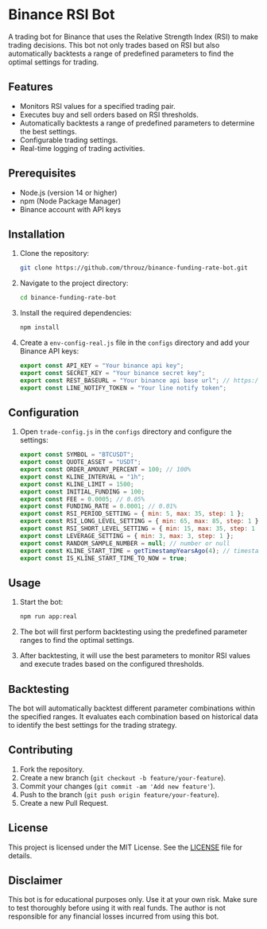 # Binance RSI Bot

A trading bot for Binance that uses the Relative Strength Index (RSI) to make trading decisions. This bot not only trades based on RSI but also automatically backtests a range of predefined parameters to find the optimal settings for trading.

## Features

- Monitors RSI values for a specified trading pair.
- Executes buy and sell orders based on RSI thresholds.
- Automatically backtests a range of predefined parameters to determine the best settings.
- Configurable trading settings.
- Real-time logging of trading activities.

## Prerequisites

- Node.js (version 14 or higher)
- npm (Node Package Manager)
- Binance account with API keys

## Installation

1. Clone the repository:

   ```bash
   git clone https://github.com/throuz/binance-funding-rate-bot.git
   ```

2. Navigate to the project directory:

   ```bash
   cd binance-funding-rate-bot
   ```

3. Install the required dependencies:

   ```bash
   npm install
   ```

4. Create a `env-config-real.js` file in the `configs` directory and add your Binance API keys:

   ```javascript
   export const API_KEY = "Your binance api key";
   export const SECRET_KEY = "Your binance secret key";
   export const REST_BASEURL = "Your binance api base url"; // https://fapi.binance.com
   export const LINE_NOTIFY_TOKEN = "Your line notify token";
   ```

## Configuration

1. Open `trade-config.js` in the `configs` directory and configure the settings:

   ```javascript
   export const SYMBOL = "BTCUSDT";
   export const QUOTE_ASSET = "USDT";
   export const ORDER_AMOUNT_PERCENT = 100; // 100%
   export const KLINE_INTERVAL = "1h";
   export const KLINE_LIMIT = 1500;
   export const INITIAL_FUNDING = 100;
   export const FEE = 0.0005; // 0.05%
   export const FUNDING_RATE = 0.0001; // 0.01%
   export const RSI_PERIOD_SETTING = { min: 5, max: 35, step: 1 };
   export const RSI_LONG_LEVEL_SETTING = { min: 65, max: 85, step: 1 };
   export const RSI_SHORT_LEVEL_SETTING = { min: 15, max: 35, step: 1 };
   export const LEVERAGE_SETTING = { min: 3, max: 3, step: 1 };
   export const RANDOM_SAMPLE_NUMBER = null; // number or null
   export const KLINE_START_TIME = getTimestampYearsAgo(4); // timestamp or null
   export const IS_KLINE_START_TIME_TO_NOW = true;
   ```

## Usage

1. Start the bot:

   ```bash
   npm run app:real
   ```

2. The bot will first perform backtesting using the predefined parameter ranges to find the optimal settings.
3. After backtesting, it will use the best parameters to monitor RSI values and execute trades based on the configured thresholds.

## Backtesting

The bot will automatically backtest different parameter combinations within the specified ranges. It evaluates each combination based on historical data to identify the best settings for the trading strategy.

## Contributing

1. Fork the repository.
2. Create a new branch (`git checkout -b feature/your-feature`).
3. Commit your changes (`git commit -am 'Add new feature'`).
4. Push to the branch (`git push origin feature/your-feature`).
5. Create a new Pull Request.

## License

This project is licensed under the MIT License. See the [LICENSE](https://opensource.org/licenses/MIT) file for details.

## Disclaimer

This bot is for educational purposes only. Use it at your own risk. Make sure to test thoroughly before using it with real funds. The author is not responsible for any financial losses incurred from using this bot.
